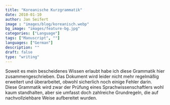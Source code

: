 ```yaml
---
title: "Koreanische Kurzgrammatik"
date: 2010-01-10
author: Jan Seifert
image : "images/blog/koreanisch.webp"
bg_image: "images/feature-bg.jpg"
categories: ["Language"]
tags: ["Manuscript", ""]
languages: ["German"]
description: ""
draft: false
type: "writing"
---
```



Soweit es mein bescheidenes Wissen erlaubt habe ich diese Grammatik hier zusammengeschrieben. Das Dokument wird leider nicht mehr regelmäßig erweitert und überarbeitet, obwohl sicherlich noch einige Fehler darin. Diese Grammatik wird zwar der Prüfung eines Sprachwissenschaftlers wohl kaum standhalten, aber sie umfasst doch zahlreiche Grundregeln, die auf nachvollziehbare Weise aufbereitet wurden. </p>
